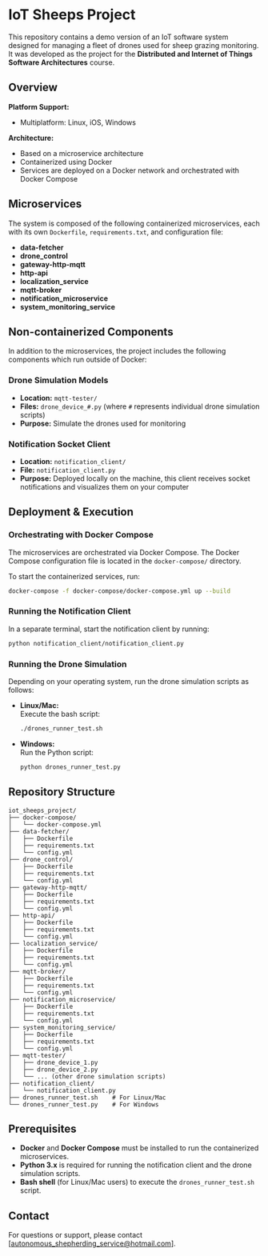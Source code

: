 # IoT Sheeps Project

This repository contains a demo version of an IoT software system designed for managing a fleet of drones used for sheep grazing monitoring. It was developed as the project for the **Distributed and Internet of Things Software Architectures** course.

## Overview

**Platform Support:**  
- Multiplatform: Linux, iOS, Windows  

**Architecture:**  
- Based on a microservice architecture  
- Containerized using Docker  
- Services are deployed on a Docker network and orchestrated with Docker Compose

## Microservices

The system is composed of the following containerized microservices, each with its own `Dockerfile`, `requirements.txt`, and configuration file:

- **data-fetcher**
- **drone_control**
- **gateway-http-mqtt**
- **http-api**
- **localization_service**
- **mqtt-broker**
- **notification_microservice**
- **system_monitoring_service**

## Non-containerized Components

In addition to the microservices, the project includes the following components which run outside of Docker:

### Drone Simulation Models

- **Location:** `mqtt-tester/`
- **Files:** `drone_device_#.py` (where `#` represents individual drone simulation scripts)  
- **Purpose:** Simulate the drones used for monitoring

### Notification Socket Client

- **Location:** `notification_client/`
- **File:** `notification_client.py`
- **Purpose:** Deployed locally on the machine, this client receives socket notifications and visualizes them on your computer

## Deployment & Execution

### Orchestrating with Docker Compose

The microservices are orchestrated via Docker Compose. The Docker Compose configuration file is located in the `docker-compose/` directory.

To start the containerized services, run:

```bash
docker-compose -f docker-compose/docker-compose.yml up --build
```

### Running the Notification Client

In a separate terminal, start the notification client by running:

```bash
python notification_client/notification_client.py
```

### Running the Drone Simulation

Depending on your operating system, run the drone simulation scripts as follows:

- **Linux/Mac:**  
  Execute the bash script:
  ```bash
  ./drones_runner_test.sh
  ```
- **Windows:**  
  Run the Python script:
  ```bash
  python drones_runner_test.py
  ```

## Repository Structure

```
iot_sheeps_project/
├── docker-compose/
│   └── docker-compose.yml
├── data-fetcher/
│   ├── Dockerfile
│   ├── requirements.txt
│   └── config.yml
├── drone_control/
│   ├── Dockerfile
│   ├── requirements.txt
│   └── config.yml
├── gateway-http-mqtt/
│   ├── Dockerfile
│   ├── requirements.txt
│   └── config.yml
├── http-api/
│   ├── Dockerfile
│   ├── requirements.txt
│   └── config.yml
├── localization_service/
│   ├── Dockerfile
│   ├── requirements.txt
│   └── config.yml
├── mqtt-broker/
│   ├── Dockerfile
│   ├── requirements.txt
│   └── config.yml
├── notification_microservice/
│   ├── Dockerfile
│   ├── requirements.txt
│   └── config.yml
├── system_monitoring_service/
│   ├── Dockerfile
│   ├── requirements.txt
│   └── config.yml
├── mqtt-tester/
│   ├── drone_device_1.py
│   ├── drone_device_2.py
│   └── ... (other drone simulation scripts)
├── notification_client/
│   └── notification_client.py
├── drones_runner_test.sh    # For Linux/Mac
└── drones_runner_test.py    # For Windows
```

## Prerequisites

- **Docker** and **Docker Compose** must be installed to run the containerized microservices.
- **Python 3.x** is required for running the notification client and the drone simulation scripts.
- **Bash shell** (for Linux/Mac users) to execute the `drones_runner_test.sh` script.


## Contact

For questions or support, please contact [autonomous_shepherding_service@hotmail.com].
